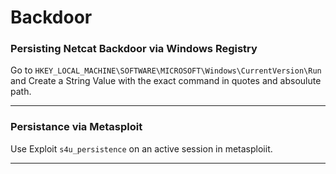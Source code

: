 # Backdoor

### Persisting Netcat Backdoor via Windows Registry

Go to `HKEY_LOCAL_MACHINE\SOFTWARE\MICROSOFT\Windows\CurrentVersion\Run` and Create a String Value with the exact command in quotes and absoulute path.

***

### Persistance via Metasploit

Use Exploit `s4u_persistence` on an active session in metasploiit.

***

